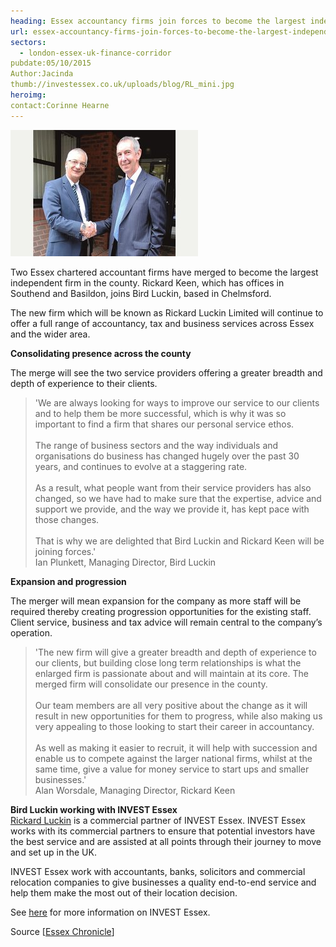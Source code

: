 ```yaml
---
heading: Essex accountancy firms join forces to become the largest independent firm in the county
url: essex-accountancy-firms-join-forces-to-become-the-largest-independent-firm-in-the-county
sectors:
  - london-essex-uk-finance-corridor 
pubdate:05/10/2015
Author:Jacinda
thumb://investessex.co.uk/uploads/blog/RL_mini.jpg
heroimg:
contact:Corinne Hearne
---
```

<p><img alt='Rickard Keen &amp; Bird Luckin merge to become Rickard Luckin' src='../uploads/blog/RL_300.jpg' style='font-family: Georgia, Times, 'Times New Roman', serif; font-style: italic; line-height: 20.8px; width: 300px; height: 202px; margin-left: 2px; margin-right: 2px; float: right;'/></p><p>Two Essex chartered accountant firms have merged to become the largest independent firm in the county. Rickard Keen, which has offices in Southend and Basildon, joins Bird Luckin, based in Chelmsford.</p><p>The new firm which will be known as Rickard Luckin Limited will continue to offer a full range of accountancy, tax and business services across Essex and the wider area.</p><p><strong>Consolidating presence across the county</strong></p><p>The merge will see the two service providers offering a greater breadth and depth of experience to their clients.</p><blockquote><div>'We are always looking for ways to improve our service to our clients and to help them be more successful, which is why it was so important to find a firm that shares our personal service ethos.</div><div> </div><div>The range of business sectors and the way individuals and organisations do business has changed hugely over the past 30 years, and continues to evolve at a staggering rate.</div><div> </div><div>As a result, what people want from their service providers has also changed, so we have had to make sure that the expertise, advice and support we provide, and the way we provide it, has kept pace with those changes.</div><div> </div><div>That is why we are delighted that Bird Luckin and Rickard Keen will be joining forces.'</div><div>Ian Plunkett, Managing Director, Bird Luckin</div></blockquote><p><strong>Expansion and progression</strong></p><p>The merger will mean expansion for the company as more staff will be required thereby creating progression opportunities for the existing staff. Client service, business and tax advice will remain central to the company’s operation.</p><blockquote><div>'The new firm will give a greater breadth and depth of experience to our clients, but building close long term relationships is what the enlarged firm is passionate about and will maintain at its core. The merged firm will consolidate our presence in the county.</div><div> </div><div>Our team members are all very positive about the change as it will result in new opportunities for them to progress, while also making us very appealing to those looking to start their career in accountancy.</div><div> </div><div>As well as making it easier to recruit, it will help with succession and enable us to compete against the larger national firms, whilst at the same time, give a value for money service to start ups and smaller businesses.'</div><div>Alan Worsdale, Managing Director, Rickard Keen</div></blockquote><p><strong>Bird Luckin working with INVEST Essex</strong><br/><a href='../partners/accountants' target='_blank'>Rickard Luckin</a> is a commercial partner of INVEST Essex. INVEST Essex works with its commercial partners to ensure that potential investors have the best service and are assisted at all points through their journey to move and set up in the UK. </p><p>INVEST Essex work with accountants, banks, solicitors and commercial relocation companies to give businesses a quality end-to-end service and help them make the most out of their location decision.</p><p>See <a href='../index.html'>here</a> for more information on INVEST Essex.</p><p>Source [<a href='http://www.essexchronicle.co.uk/Accounts-firms-join-forces-new-deal/story-27854397-detail/story.html#ixzz3nKHDiZH5'>Essex Chronicle</a>] </p>